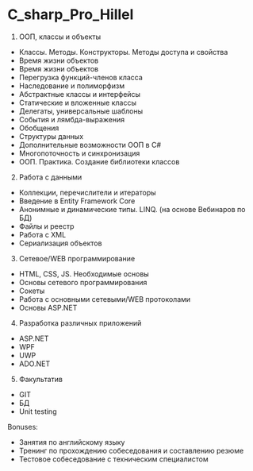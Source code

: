 # C_sharp_Pro_Hillel

1. ООП, классы и объекты
- Классы. Методы. Конструкторы. Методы доступа и свойства
- Время жизни объектов
- Время жизни объектов
- Перегрузка функций-членов класса
- Наследование и полиморфизм
- Абстрактные классы и интерфейсы
- Статические и вложенные классы
- Делегаты, универсальные шаблоны
- События и лямбда-выражения
- Обобщения
- Структуры данных
- Дополнительные возможности ООП в C#
- Многопоточность и синхронизация
- ООП. Практика. Создание библиотеки классов

2. Работа с данными
- Коллекции, перечислители и итераторы
- Введение в Entity Framework Core
- Анонимные и динамические типы. LINQ. (на основе Вебинаров по БД)
- Файлы и реестр
- Работа с XML
- Сериализация объектов

3. Сетевое/WEB программирование
- HTML, CSS, JS. Необходимые основы
- Основы сетевого программирования
- Сокеты
- Работа с основными сетевыми/WEB протоколами
- Основы ASP.NET

4. Разработка различных приложений
- ASP.NET
- WPF
- UWP
- ADO.NET

5. Факультатив
- GIT
- БД
- Unit testing

Bonuses:
- Занятия по английскому языку
- Тренинг по прохождению собеседования и составлению резюме
- Тестовое собеседование с техническим специалистом




